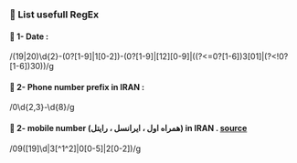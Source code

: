 ### 📑 List usefull RegEx

#### 📌  1- Date : 
/(19|20)\d{2}-(0?[1-9]|1[0-2])-(0?[1-9]|[12][0-9]|((?<=0?[1-6])3[01]|(?<!0?[1-6])30))/g
#### 📌  2- Phone number prefix in IRAN : 
/0\d{2,3}-\d{8}/g
#### 📌  2- mobile number (همراه اول ، ایرانسل ، رایتل) in IRAN .  <a href="https://www.rondbaz.com/news.aspx?link=30686">source</a>
/09([19]\d|3[^1^2]|0[0-5]|2[0-2])/g
